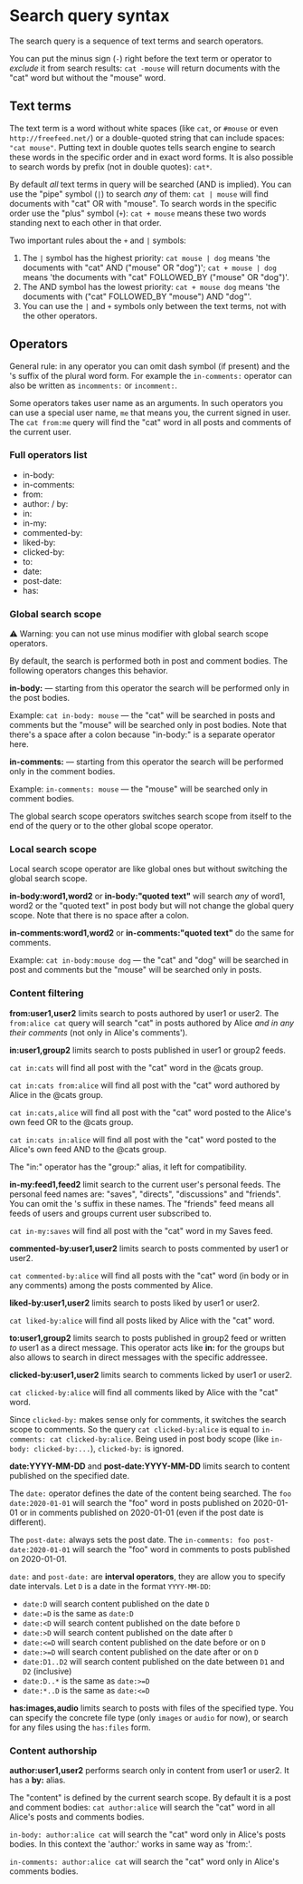 # Search query syntax

The search query is a sequence of text terms and search operators.

You can put the minus sign (`-`) right before the text term or operator to _exclude_ it from search results: `cat -mouse` will return documents with the "cat" word but without the "mouse" word.

## Text terms

The text term is a word without white spaces (like `cat`, or `#mouse` or even `http://freefeed.net/`) or a double-quoted string that can include spaces: `"cat mouse"`. Putting text in double quotes tells search engine to search these words in the specific order and in exact word forms. It is also possible to search words by prefix (not in double quotes): `cat*`.

By default _all_ text terms in query will be searched (AND is implied). You can use the "pipe" symbol (`|`) to search _any_ of them: `cat | mouse` will find documents with "cat" OR with "mouse". To search words in the specific order use the "plus" symbol (`+`): `cat + mouse` means these two words standing next to each other in that order.

Two important rules about the `+` and `|` symbols:

1. The `|` symbol has the highest priority: `cat mouse | dog` means 'the documents with "cat" AND ("mouse" OR "dog")'; `cat + mouse | dog` means 'the documents with "cat" FOLLOWED_BY ("mouse" OR "dog")'.
2. The AND symbol has the lowest priority: `cat + mouse dog` means 'the documents with ("cat" FOLLOWED_BY "mouse") AND "dog"'.
3. You can use the `|` and `+` symbols only between the text terms, not with the other operators.

## Operators

General rule: in any operator you can omit dash symbol (if present) and the 's suffix of the plural word form. For example the `in-comments:` operator can also be written as `incomments:` or `incomment:`.

Some operators takes user name as an arguments. In such operators you can use a special user name, `me` that means you, the current signed in user. The `cat from:me` query will find the "cat" word in all posts and comments of the current user.

### Full operators list

* in-body:
* in-comments:
* from:
* author: / by:
* in:
* in-my:
* commented-by:
* liked-by:
* clicked-by:
* to:
* date:
* post-date:
* has:


### Global search scope

⚠ Warning: you can not use minus modifier with global search scope operators.

By default, the search is performed both in post and comment bodies. The following operators changes this behavior.

**in-body:** — starting from this operator the search will be performed only in the post bodies. 

Example: `cat in-body: mouse` — the "cat" will be searched in posts and comments but the "mouse" will be searched only in post bodies. Note that there's a space after a colon because "in-body:" is a separate operator here.

**in-comments:** — starting from this operator the search will be performed only in the comment bodies.

Example: `in-comments: mouse` — the "mouse" will be searched only in comment bodies.

The global search scope operators switches search scope from itself to the end of the query or to the other global scope operator. 

### Local search scope

Local search scope operator are like global ones but without switching the global search scope.

**in-body:word1,word2** or **in-body:"quoted text"** will search _any_ of word1, word2 or the "quoted text" in post body but will not change the global query scope. Note that there is no space after a colon.

**in-comments:word1,word2** or **in-comments:"quoted text"** do the same for comments.

Example: `cat in-body:mouse dog` — the "cat" and "dog" will be searched in post and comments but the "mouse" will be searched only in posts.

### Content filtering

**from:user1,user2** limits search to posts authored by user1 or user2. The `from:alice cat` query will search "cat" in posts authored by Alice _and in any their comments_ (not only in Alice's comments').

**in:user1,group2** limits search to posts published in user1 or group2 feeds.

`cat in:cats` will find all post with the "cat" word in the @cats group.

`cat in:cats from:alice` will find all post with the "cat" word authored by Alice in the @cats group.

`cat in:cats,alice` will find all post with the "cat" word posted to the Alice's own feed OR to the @cats group.

`cat in:cats in:alice` will find all post with the "cat" word posted to the Alice's own feed AND to the @cats group.

The "in:" operator has the "group:" alias, it left for compatibility.

**in-my:feed1,feed2** limit search to the current user's personal feeds. The personal feed names are: "saves", "directs", "discussions" and "friends". You can omit the 's suffix in these names. The "friends" feed means all feeds of users and groups current user subscribed to.

`cat in-my:saves` will find all post with the "cat" word in my Saves feed.

**commented-by:user1,user2** limits search to posts commented by user1 or user2.

`cat commented-by:alice` will find all posts with the "cat" word (in body or in any comments) among the posts commented by Alice.

**liked-by:user1,user2** limits search to posts liked by user1 or user2.

`cat liked-by:alice` will find all posts liked by Alice with the "cat" word.

**to:user1,group2** limits search to posts published in group2 feed or written _to_ user1 as a direct message. This operator acts like **in:** for the groups but also allows to search in direct messages with the specific addressee.

**clicked-by:user1,user2** limits search to comments licked by user1 or user2.

`cat clicked-by:alice` will find all comments liked by Alice with the "cat" word.

Since `clicked-by:` makes sense only for comments, it switches the search scope to comments. So the query `cat clicked-by:alice` is equal to `in-comments: cat clicked-by:alice`. Being used in post body scope (like `in-body: clicked-by:...`), `clicked-by:` is ignored.

**date:YYYY-MM-DD** and **post-date:YYYY-MM-DD** limits search to content published on the specified date. 

The `date:` operator defines the date of the content being searched. The `foo date:2020-01-01` will search the "foo" word in posts published on 2020-01-01 or in comments published on 2020-01-01 (even if the post date is different).

The `post-date:` always sets the post date. The `in-comments: foo post-date:2020-01-01` will search the "foo" word in comments to posts published on 2020-01-01.

`date:` and `post-date:` are **interval operators**, they are allow you to specify date intervals. Let `D` is a date in the format `YYYY-MM-DD`:
* `date:D` will search content published on the date `D`
* `date:=D` is the same as `date:D`
* `date:<D` will search content published on the date before `D`
* `date:>D` will search content published on the date after `D`
* `date:<=D` will search content published on the date before or on `D`
* `date:>=D` will search content published on the date after or on `D`
* `date:D1..D2` will search content published on the date between `D1` and `D2` (inclusive)
* `date:D..*` is the same as `date:>=D`
* `date:*..D` is the same as `date:<=D`

**has:images,audio** limits search to posts with files of the specified type. You can specify the concrete file type (only `images` or `audio` for now), or search for any files using the `has:files` form.

### Content authorship

**author:user1,user2** performs search only in content from user1 or user2. It has a **by:** alias.

The "content" is defined by the current search scope. By default it is a post and comment bodies: `cat author:alice` will search the "cat" word in all Alice's posts and comments bodies.

`in-body: author:alice cat` will search the "cat" word only in Alice's posts bodies. In this context the 'author:' works in same way as 'from:'.

`in-comments: author:alice cat` will search the "cat" word only in Alice's comments bodies.
